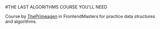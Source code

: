 #THE LAST ALGORITHMS COURSE YOU'LL NEED

Course by [ThePrimeagen](https://twitch.tv/ThePrimeagen) in FrontendMasters for practice data structures and algorithms.
